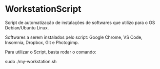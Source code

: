 # WorkstationScript
Script de automatização de instalações de softwares que utilizo para o OS Debian/Ubuntu Linux.

Softwares a serem instalados pelo script: Google Chrome, VS Code, Insomnia, Dropbox, Git e Photogimp.

Para utilizar o Script, basta rodar o comando:

sudo ./my-workstation.sh
